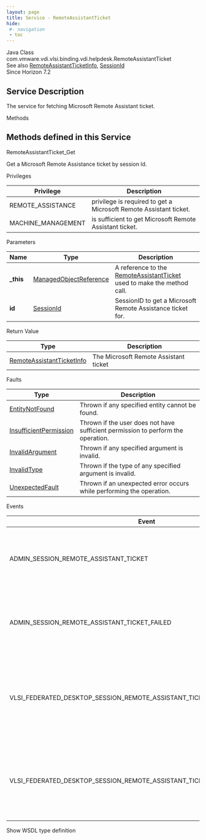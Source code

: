 ```yaml
---
layout: page
title: Service - RemoteAssistantTicket
hide:
 #- navigation
 - toc
---
```


  
 
  



Java Class
    com.vmware.vdi.vlsi.binding.vdi.helpdesk.RemoteAssistantTicket  
See also
     [RemoteAssistantTicketInfo](vdi.helpdesk.RemoteAssistantTicket.RemoteAssistantTicketInfo.md), [SessionId](vdi.entity.SessionId.md)  
Since 
    Horizon 7.2

  


## Service Description

The service for fetching Microsoft Remote Assistant ticket. 

Methods

Methods defined in this Service   
---  
RemoteAssistantTicket_Get  
  



Get a Microsoft Remote Assistance ticket by session Id. 

Privileges 

Privilege |  Description   
---|---  
REMOTE_ASSISTANCE|  privilege is required to get a Microsoft Remote Assistant ticket.   
MACHINE_MANAGEMENT|  is sufficient to get Microsoft Remote Assistant ticket.   
  


Parameters 

Name| Type| Description  
---|---|---  
**_this**| [ManagedObjectReference](vmodl.ManagedObjectReference.md)|  A reference to the [RemoteAssistantTicket](vdi.helpdesk.RemoteAssistantTicket.md) used to make the method call.   
**id**| [SessionId](vdi.entity.SessionId.md)|  SessionID to get a Microsoft Remote Assistance ticket for.   
  
  


Return Value 

Type |  Description   
---|---  
[RemoteAssistantTicketInfo](vdi.helpdesk.RemoteAssistantTicket.RemoteAssistantTicketInfo.md)| The Microsoft Remote Assistant ticket  
  


Faults 

Type |  Description   
---|---  
[EntityNotFound](vdi.fault.EntityNotFound.md)| Thrown if any specified entity cannot be found.  
[InsufficientPermission](vdi.fault.InsufficientPermission.md)| Thrown if the user does not have sufficient permission to perform the operation.  
[InvalidArgument](vdi.fault.InvalidArgument.md)| Thrown if any specified argument is invalid.  
[InvalidType](vdi.fault.InvalidType.md)| Thrown if the type of any specified argument is invalid.  
[UnexpectedFault](vdi.fault.UnexpectedFault.md)| Thrown if an unexpected error occurs while performing the operation.  
  


Events 

Event |  Description   
---|---  
ADMIN_SESSION_REMOTE_ASSISTANT_TICKET|  For local sessions, if a Microsoft Remote Assistant ticket is successfully obtained.   
ADMIN_SESSION_REMOTE_ASSISTANT_TICKET_FAILED|  For local sessions, if unable to obtain a Microsoft Remote Assistant ticket.   
VLSI_FEDERATED_DESKTOP_SESSION_REMOTE_ASSISTANT_TICKET_REQUEST_SENT|  For remote sessions, if a request was successfully made to obtain a Microsoft Remote Assistant ticket.   
VLSI_FEDERATED_DESKTOP_SESSION_REMOTE_ASSISTANT_TICKET_REQUEST_SEND_FAILED|  For remote sessions, if a request could not be made to obtain a Microsoft Remote Assistant ticket.   
  
Show WSDL type definition

  
  
  
  
  
  
  

